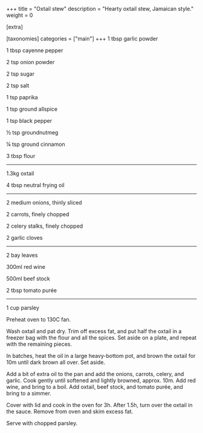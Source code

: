 +++
title = "Oxtail stew"
description = "Hearty oxtail stew, Jamaican style."
weight = 0

[extra]

[taxonomies]
categories = ["main"]
+++
1 tbsp garlic powder

1 tbsp cayenne pepper

2 tsp onion powder

2 tsp sugar

2 tsp salt

1 tsp paprika

1 tsp ground allspice

1 tsp black pepper

½ tsp groundnutmeg

¼ tsp ground cinnamon

3 tbsp flour

---

1.3kg oxtail

4 tbsp neutral frying oil

---

2 medium onions, thinly sliced

2 carrots, finely chopped

2 celery stalks, finely chopped

2 garlic cloves

---

2 bay leaves

300ml red wine

500ml beef stock

2 tbsp tomato purée

---

1 cup parsley
<!-- sep -->
Preheat oven to 130C fan.

Wash oxtail and pat dry.
Trim off excess fat, and put half the oxtail in a freezer bag with the flour and all the spices.
Set aside on a plate, and repeat with the remaining pieces.

In batches, heat the oil in a large heavy-bottom pot, and brown the oxtail for 10m until dark brown all over.
Set aside.

Add a bit of extra oil to the pan and add the onions, carrots, celery, and garlic.
Cook gently until softened and lightly browned, approx. 10m.
Add red wine, and bring to a boil.
Add oxtail, beef stock, and tomato purée, and bring to a simmer.

Cover with lid and cook in the oven for 3h.
After 1.5h, turn over the oxtail in the sauce.
Remove from oven and skim excess fat.

Serve with chopped parsley.
